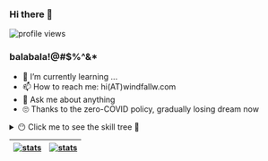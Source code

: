 <h3>Hi there 👋</h3>

<p align="left"> <img src="https://komarev.com/ghpvc/?username=windfallw&label=Profile%20views&color=0e75b6&style=for-the-badge" alt="profile views" /> </p>

<h3>balabala!@#$%^&*</h3>

- 🌱 I’m currently learning ...
- 📫 How to reach me: hi(AT)windfallw.com
- 💬 Ask me about anything
- 🙄 Thanks to the zero-COVID policy, gradually losing dream now

<!-- - 🔭 I’m currently working on ...
- 🌱 I’m currently learning ...
- 👯 I’m looking to collaborate on ...
- 🤔 I’m looking for help with ...
- 💬 Ask me about ...
- 📫 How to reach me: ...
- 😄 Pronouns: ...
- ⚡ Fun fact: ... -->

<details>
    <summary> 😶 Click me to see the skill tree 🌳 </summary>

<h3 align="left">Programming Languages</h3>
<p align="left">
    <img src="https://raw.githubusercontent.com/devicons/devicon/master/icons/c/c-original.svg" alt="c" width="40" height="40" />
    <img src="https://raw.githubusercontent.com/devicons/devicon/master/icons/cplusplus/cplusplus-original.svg" alt="cplusplus" width="40" height="40" />
    <img src="https://raw.githubusercontent.com/devicons/devicon/master/icons/python/python-original.svg" alt="python" width="40" height="40" />
    <img src="https://raw.githubusercontent.com/devicons/devicon/master/icons/bash/bash-original.svg" alt="bash" width="40" height="40" />
    <img src="https://raw.githubusercontent.com/devicons/devicon/master/icons/php/php-original.svg" alt="php" width="40" height="40" />
    <img src="https://raw.githubusercontent.com/devicons/devicon/master/icons/javascript/javascript-original.svg" alt="javascript" width="40" height="40" />
</p>


<h3 align="left">Embedded Development</h3>
<p align="left">
    <img src="https://raw.githubusercontent.com/simple-icons/simple-icons/master/icons/micropython.svg" alt="micropython" width="40" height="40" />
    <img src="https://raw.githubusercontent.com/devicons/devicon/master/icons/raspberrypi/raspberrypi-original.svg" alt="raspberrypi" width="40" height="40" />
    <img src="https://raw.githubusercontent.com/devicons/devicon/master/icons/arduino/arduino-original-wordmark.svg" alt="arduino" width="40" height="40" />
    <img src="https://raw.githubusercontent.com/simple-icons/simple-icons/master/icons/espressif.svg" alt="espressif" width="40" height="40" />
    <img src="https://raw.githubusercontent.com/simple-icons/simple-icons/master/icons/stmicroelectronics.svg" alt="stmicroelectronics" width="40" height="40" />
</p>


<h3 align="left">Frontend & Backend & Web Servers & Databases</h3>
<p align="left">
    <img src="https://raw.githubusercontent.com/devicons/devicon/master/icons/vuejs/vuejs-original.svg" alt="vuejs" width="40" height="40" />
    <img src="https://raw.githubusercontent.com/devicons/devicon/master/icons/vuetify/vuetify-original.svg" alt="vuetify" width="40" height="40" />
    <img src="https://raw.githubusercontent.com/devicons/devicon/master/icons/bootstrap/bootstrap-original.svg" alt="vuetify" width="40" height="40" />
    <img src="https://raw.githubusercontent.com/hexojs/site/master/source/logo.svg" alt="hexo" width="40" height="40" />
    <img src="https://cdn.jsdelivr.net/gh/devicons/devicon/icons/nodejs/nodejs-original-wordmark.svg" alt="nodejs" width="40" height="40" />
    <img src="https://raw.githubusercontent.com/devicons/devicon/master/icons/flask/flask-original.svg" alt="flask" width="40" height="40" />
    <img src="https://raw.githubusercontent.com/devicons/devicon/master/icons/nginx/nginx-original.svg" alt="nginx" width="40" height="40" />
    <img src="https://raw.githubusercontent.com/caddyserver/website/master/src/resources/images/caddy-logo.svg" alt="caddy" width="40" height="40" />
    <img src="https://raw.githubusercontent.com/devicons/devicon/master/icons/mysql/mysql-original-wordmark.svg" alt="mysql" width="40" height="40" />
    <img src="https://raw.githubusercontent.com/devicons/devicon/master/icons/sqlite/sqlite-original-wordmark.svg" alt="sqlite" width="40" height="40" />
</p>


<h3 align="left">Programming Tools & Firmware & OS</h3>
<p align="left">
    <img src="https://raw.githubusercontent.com/devicons/devicon/master/icons/vscode/vscode-original.svg" alt="vscode" width="40" height="40" />
    <img src="https://raw.githubusercontent.com/simple-icons/simple-icons/develop/icons/pycharm.svg" alt="pycharm" width="40" height="40" />
    <img src="https://raw.githubusercontent.com/simple-icons/simple-icons/develop/icons/webstorm.svg" alt="webstorm" width="40" height="40" />
    <img src="https://raw.githubusercontent.com/simple-icons/simple-icons/develop/icons/phpstorm.svg" alt="phpstorm" width="40" height="40" />
    <img src="https://raw.githubusercontent.com/simple-icons/simple-icons/develop/icons/clion.svg" alt="clion" width="40" height="40" />
    <img src="https://raw.githubusercontent.com/devicons/devicon/master/icons/git/git-original.svg" alt="git" width="40" height="40" />
    <img src="https://raw.githubusercontent.com/Homebrew/brew.sh/master/assets/img/homebrew.svg" alt="homebrew" width="40" height="40" />
    <img src="https://raw.githubusercontent.com/MarlinFirmware/Marlin/2.1.x/buildroot/share/pixmaps/logo/marlin.svg" alt="marlin" width="40" height="40" />
    <img src="https://raw.githubusercontent.com/simple-icons/simple-icons/master/icons/openwrt.svg" alt="openwrt" width="40" height="40" />
    <img src="https://raw.githubusercontent.com/devicons/devicon/master/icons/debian/debian-original.svg" alt="debian" width="40" height="40" />
    <img src="https://raw.githubusercontent.com/devicons/devicon/master/icons/ubuntu/ubuntu-plain.svg" alt="ubuntu" width="40" height="40" />
    <img src="https://raw.githubusercontent.com/simple-icons/simple-icons/master/icons/proxmox.svg" alt="proxmox" width="40" height="40" />
    <img src="https://raw.githubusercontent.com/simple-icons/simple-icons/master/icons/windows.svg" alt="windows" width="40" height="40" />
    <img src="https://raw.githubusercontent.com/simple-icons/simple-icons/master/icons/macos.svg" alt="macos" width="40" height="40" />
</p>

</details>

| <a href="https://github.com/anuraghazra/github-readme-stats"><img align="center" src="https://github-readme-stats.vercel.app/api?username=windfallw&count_private=true&show_icons=true&hide_border=true" alt="stats" /></a> | <a href="https://github.com/denvercoder1/github-readme-streak-stats"><img align="center" src="https://github-readme-streak-stats.herokuapp.com/?user=windfallw&hide_border=true" alt="stats" /></a> |
| ------------- | ------------- |
